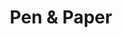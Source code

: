 ---
title: Pen & Paper
studiengang: Course as part of the module <a href="https://www.medieninformatik.th-koeln.de/study/bachelor/moduls/ba_einfhrungindiemedieninformatik/">Introduction to Media Informatics</a> in study program <a href="https://www.medieninformatik.th-koeln.de/study/bachelor/">Media Informatics (Bachelor's Program)</a>
weitere-infos: 1. term
angeboten-im: is held every winter term
website: https://cnoss.github.io/pen-and-paper/
published: true
tags: Visual Thinking, Sketchnotes, UIsketching, sketching, medieninformatik
---